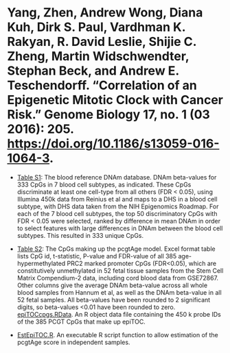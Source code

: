 # Yang, Zhen, Andrew Wong, Diana Kuh, Dirk S. Paul, Vardhman K. Rakyan, R. David Leslie, Shijie C. Zheng, Martin Widschwendter, Stephan Beck, and Andrew E. Teschendorff. “Correlation of an Epigenetic Mitotic Clock with Cancer Risk.” Genome Biology 17, no. 1 (03 2016): 205. https://doi.org/10.1186/s13059-016-1064-3.

- [Table S1](https://static-content.springer.com/esm/art%3A10.1186%2Fs13059-016-1064-3/MediaObjects/13059_2016_1064_MOESM1_ESM.xls): The blood reference DNAm database. DNAm beta-values for 333 CpGs in 7 blood cell subtypes, as indicated. These CpGs discriminate at least one cell-type from all others (FDR < 0.05), using Illumina 450k data from Reinius et al and maps to a DHS in a blood cell subtype, with DHS data taken from the NIH Epigenomics Roadmap. For each of the 7 blood cell subtypes, the top 50 discriminatory CpGs with FDR < 0.05 were selected, ranked by difference in mean DNAm in order to select features with large differences in DNAm between the blood cell subtypes. This resulted in 333 unique CpGs. 

- [Table S2](https://static-content.springer.com/esm/art%3A10.1186%2Fs13059-016-1064-3/MediaObjects/13059_2016_1064_MOESM2_ESM.xls): The CpGs making up the pcgtAge model. Excel format table lists CpG id, t-statistic, P-value and FDR-value of all 385 age-hypermethylated PRC2 marked promoter CpGs (FDR<0.05), which are constitutively unmethylated in 52 fetal tissue samples from the Stem Cell Matrix Compendium-2 data, including cord blood data from GSE72867. Other columns give the average DNAm beta-value across all whole blood samples from Hannum et al, as well as the DNAm beta-value in all 52 fetal samples. All beta-values have been rounded to 2 significant digits, so beta-values <0.01 have been rounded to zero. [epiTOCcpgs.RData](https://static-content.springer.com/esm/art%3A10.1186%2Fs13059-016-1064-3/MediaObjects/13059_2016_1064_MOESM5_ESM.rdata). An R object data file containing the 450 k probe IDs of the 385 PCGT CpGs that make up epiTOC. 

- [EstEpiTOC.R](https://static-content.springer.com/esm/art%3A10.1186%2Fs13059-016-1064-3/MediaObjects/13059_2016_1064_MOESM6_ESM.r). An executable R script function to allow estimation of the pcgtAge score in independent samples. 

